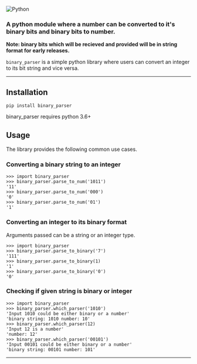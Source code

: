 ![Python](https://img.shields.io/pypi/pyversions/price-parser.svg)
### A python module where a number can be converted to it's binary bits and binary bits to number. ###
**Note: binary bits which will be recieved and provided will be in string format for early releases.**

`binary_parser` is a simple python library where users can convert an integer to its bit string and vice versa.
***
## Installation
`pip install binary_parser`

binary_parser requires python 3.6+

## Usage
The library provides the following common use cases.

### Converting a binary string to an integer
```
>>> import binary_parser
>>> binary_parser.parse_to_num('1011')
'11'
>>> binary_parser.parse_to_num('000')
'0'
>>> binary_parser.parse_to_num('01')
'1'
```

### Converting an integer to its binary format
Arguments passed can be a string or an integer type.
```
>>> import binary_parser
>>> binary_parser.parse_to_binary('7')
'111'
>>> binary_parser.parse_to_binary(1)
'1'
>>> binary_parser.parse_to_binary('0')
'0'
```

### Checking if given string is binary or integer
```
>>> import binary_parser
>>> binary_parser.which_parser('1010')
'Input 1010 could be either binary or a number'
'binary string: 1010 number: 10'
>>> binary_parser.which_parser(12)
'Input 12 is a number'
'number: 12'
>>> binary_parser.which_parser('00101')
'Input 00101 could be either binary or a number'
'binary string: 00101 number: 101'
```
***

